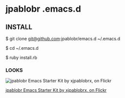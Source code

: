 # jpablobr .emacs.d #

## INSTALL

   $ git clone git@github.com:jpablobr/emacs.d ~/.emacs.d

   $ cd ~/.emacs.d

   $ ruby install.rb

### LOOKS

![jpablobr Emacs Starter Kit by xjpablobrx, on Flickr](http://farm5.static.flickr.com/4116/4788235562_b6b3e27ff5.jpg)

[jpablobr Emacs Starter Kit by xjpablobrx, on Flickr](http://www.flickr.com/photos/30142618@N02/4788235562/)
